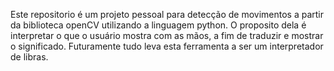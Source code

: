 Este repositorio é um projeto pessoal para detecção de movimentos a partir da biblioteca openCV utilizando a linguagem python. O proposito dela é interpretar o que o usuário mostra com as mãos, a fim de traduzir e mostrar o significado. Futuramente tudo leva esta ferramenta a ser um interpretador de libras.
